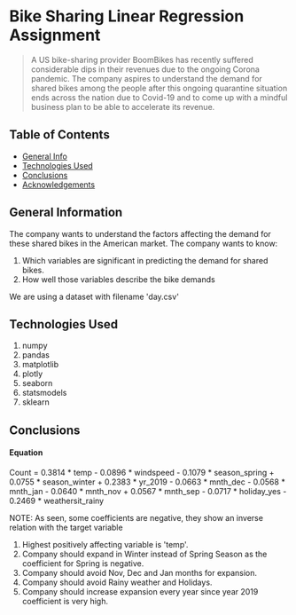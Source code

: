 # Bike Sharing Linear Regression Assignment
> A US bike-sharing provider BoomBikes has recently suffered considerable dips in their revenues due to the ongoing Corona pandemic. The company aspires to understand the demand for shared bikes among the people after this ongoing quarantine situation ends across the nation due to Covid-19 and to come up with a mindful business plan to be able to accelerate its revenue.

## Table of Contents
* [General Info](#general-information)
* [Technologies Used](#technologies-used)
* [Conclusions](#conclusions)
* [Acknowledgements](#acknowledgements)

<!-- You can include any other section that is pertinent to your problem -->

## General Information
The company wants to understand the factors affecting the demand for these shared bikes in the American market. The company wants to know:
1. Which variables are significant in predicting the demand for shared bikes.
2. How well those variables describe the bike demands

We are using a dataset with filename 'day.csv'

## Technologies Used
1. numpy
2. pandas
3. matplotlib
4. plotly
5. seaborn
6. statsmodels
7. sklearn

## Conclusions
#### Equation
Count = 0.3814 * temp - 0.0896 * windspeed - 0.1079 * season_spring + 0.0755 * season_winter + 0.2383 * yr_2019 - 0.0663 * mnth_dec - 0.0568 * mnth_jan - 0.0640 * mnth_nov + 0.0567 * mnth_sep - 0.0717 * holiday_yes - 0.2469 * weathersit_rainy

NOTE: As seen, some coefficients are negative, they show an inverse relation with the target variable

1. Highest positively affecting variable is 'temp'.
2. Company should expand in Winter instead of Spring Season as the coefficient for Spring is negative.
3. Company should avoid Nov, Dec and Jan months for expansion.
4. Company should avoid Rainy weather and Holidays.
5. Company should increase expansion every year since year 2019 coefficient is very high.
